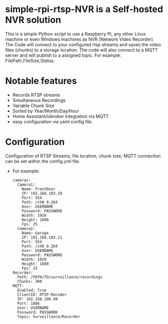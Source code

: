 # simple-rpi-rtsp-NVR is a Self-hosted NVR solution
This is a simple Python script to use a Raspberry Pi, any other Linux machine or even Windows machines as NVR (Network Video Recorder).
The Code will connect to your configured rtsp streams and saves the video files (chunks) to a storage location.
The code will also connect to a MQTT server and will publish to a assigned topic. For example: FilePath,FileSize,Status.

# Notable features
- Records RTSP streams
- Simultaneous Recordings
- Variable Chunk Size
- Sorted by Year/Month/Day/Hour
- Home Assistant/iobroker integration via MQTT
- easy configuration via yaml config file.

# Configuration
Configuration of RTSP Streams, file location, chunk size, MQTT connection can be set within the config.yml file.

- For example:
   ```
   cameras:
     Camera1:
       Name: FrontDoor
       IP: 192.168.103.10
       Port: 554
       Path: /ch0_0.264
       User: USERNAME
       Password: PASSWORD
       Width: 1920
       Height: 1080
       Fps: 25
     Camera2:
       Name: Garage
       IP: 192.168.103.11
       Port: 554
       Path: /ch0_0.264
       User: USERNAME
       Password: PASSWORD
       Width: 1920
       Height: 1080
       Fps: 25
   Recorder:
     Path: /PATH/TO/surveillance/recordings
     Chunks: 300
   MQTT:
     Enabled: True
     ClientID: RTSP-Recoder
     IP: 192.168.100.99
     Port: 1886
     User: USERNAME
     Password: PASSWORD
     Topic: Surveillance/Recorder
     ```
